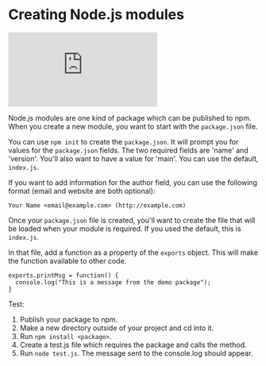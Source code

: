 <!--
title: 11 - Creating Node.js modules
featured: true
-->

# Creating Node.js modules

<iframe src="https://www.youtube.com/embed/3I78ELjTzlQ" frameborder="0" allowfullscreen></iframe>

Node.js modules are one kind of package which can be published to npm. When you create a new module, you want to start with the `package.json` file.

You can use `npm init` to create the `package.json`. It will prompt you for values for the `package.json` fields. The two required fields are 'name' and 'version'. You'll also want to have a value for 'main'. You can use the default, `index.js`.

If you want to add information for the author field, you can use the following format (email and website are both optional):

```
Your Name <email@example.com> (http://example.com)
```

Once your `package.json` file is created, you'll want to create the file that will be loaded when your module is required. If you used the default, this is `index.js`.

In that file, add a function as a property of the `exports` object. This will make the function available to other code.

```
exports.printMsg = function() {
  console.log("This is a message from the demo package");
}
```

Test:

1. Publish your package to npm.
1. Make a new directory outside of your project and cd into it.
1. Run `npm install <package>`.
1. Create a test.js file which requires the package and calls the method.
1. Run `node test.js`. The message sent to the console.log should appear. 
